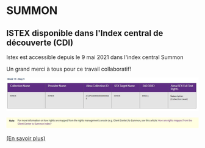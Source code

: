 # SUMMON

## ISTEX disponible dans l'Index central de découverte (CDI)

&#x20;Istex est accessible depuis le 9 mai 2021 dans l'index central Summon&#x20;

Un grand merci à tous pour ce travail collaboratif!&#x20;

![](../../.gitbook/assets/sumon.JPG)

![](<../../.gitbook/assets/summon explication.JPG>)

[(En savoir plus)](https://knowledge.exlibrisgroup.com/Summon/Knowledge_Articles/How_are_rights_mapped_from_the_Client_Center_to_Summon_Index%3F)
